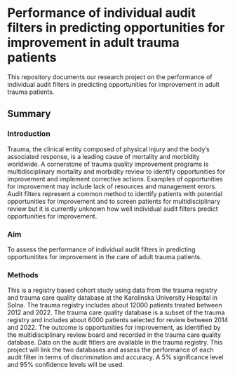 # Performance of individual audit filters in predicting opportunities for improvement in adult trauma patients

This repository documents our research project on the performance of individual audit filters in predicting opportunities for improvement in adult trauma patients.

## Summary

### Introduction

Trauma, the clinical entity composed of physical injury and the body’s associated response, is a
leading cause of mortality and morbidity worldwide. A cornerstone of trauma quality
improvement programs is multidisciplinary mortality and morbidity review to identify
opportunities for improvement and implement corrective actions. Examples of opportunities for
improvement may include lack of resources and management errors. Audit filters represent a
common method to identify patients with potential opportunities for improvement and to screen
patients for multidisciplinary review but it is currently unknown how well individual audit filters
predict opportunities for improvement.

### Aim

To assess the performance of individual audit filters in predicting opportunitites for improvement
in the care of adult trauma patients.

### Methods

This is a registry based cohort study using data from the trauma registry and trauma care quality
database at the Karolinska University Hospital in Solna. The trauma registry includes about
12000 patients treated between 2012 and 2022. The trauma care quality database is a subset of the
trauma registry and includes about 6000 patients selected for review between 2014 and 2022. The
outcome is opportunities for improvement, as identified by the multidisciplinary review board and
recorded in the trauma care quality database. Data on the audit fitlers are available in the trauma
registry. This project will link the two databases and assess the performance of each audit filter in
terms of discrimination and accuracy. A 5% significance level and 95% confidence levels will be
used.

